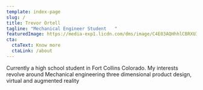 ```yaml
---
template: index-page
slug: /
title: Trevor Ortell
tagline: "Mechanical Engineer Student   "
featuredImage: https://media-exp1.licdn.com/dms/image/C4E03AQHhhlCBRXU3XQ/profile-displayphoto-shrink_800_800/0/1654218072419?e=1659571200&v=beta&t=OVynO37Bab4W0UpiqKVgvpM4DQfaQ19_ukS1qtECLGk
cta:
  ctaText: Know more
  ctaLink: /about
---
```

Currently a high school student in Fort Collins Colorado. My interests revolve around Mechanical engineering three dimensional product design, virtual and augmented reality